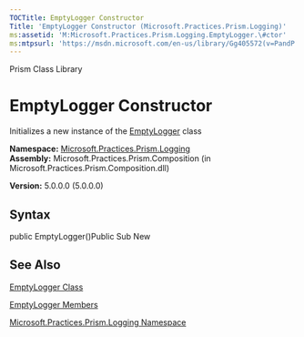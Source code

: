 ```yaml
---
TOCTitle: EmptyLogger Constructor
Title: 'EmptyLogger Constructor (Microsoft.Practices.Prism.Logging)'
ms:assetid: 'M:Microsoft.Practices.Prism.Logging.EmptyLogger.\#ctor'
ms:mtpsurl: 'https://msdn.microsoft.com/en-us/library/Gg405572(v=PandP.50)'
---
```


Prism Class Library

EmptyLogger Constructor
=======================

Initializes a new instance of the [EmptyLogger](https://msdn.microsoft.com/t:microsoft.practices.prism.logging.emptylogger) class

**Namespace:** [Microsoft.Practices.Prism.Logging](https://msdn.microsoft.com/n:microsoft.practices.prism.logging)
**Assembly:** Microsoft.Practices.Prism.Composition (in Microsoft.Practices.Prism.Composition.dll)

**Version:** 5.0.0.0 (5.0.0.0)

## Syntax


public EmptyLogger()Public Sub New

See Also
--------


[EmptyLogger Class](https://msdn.microsoft.com/t:microsoft.practices.prism.logging.emptylogger)

[EmptyLogger Members](https://msdn.microsoft.com/allmembers.t:microsoft.practices.prism.logging.emptylogger)

[Microsoft.Practices.Prism.Logging Namespace](https://msdn.microsoft.com/n:microsoft.practices.prism.logging)
